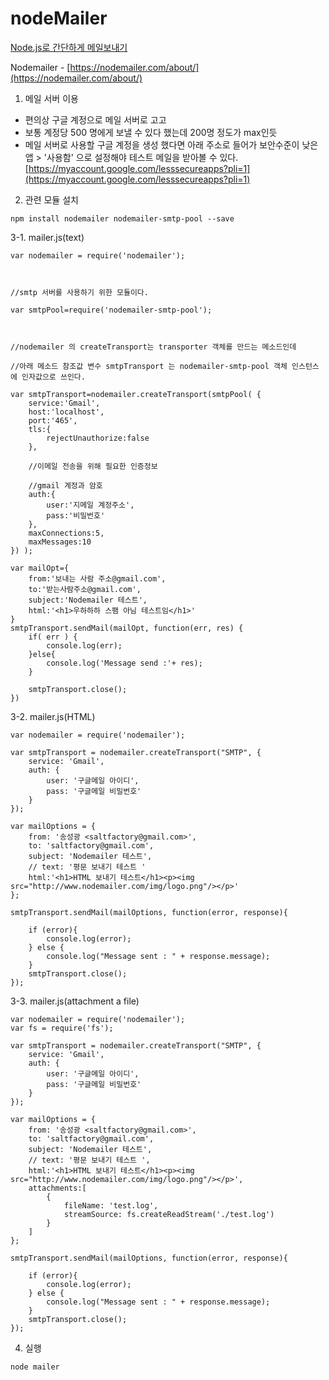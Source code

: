 # nodeMailer

[Node.js로 간단하게 메일보내기](https://uxicode.tistory.com/entry/Nodejs%EB%A1%9C-%EA%B0%84%EB%8B%A8%ED%95%98%EA%B2%8C-%EB%A9%94%EC%9D%BC%EB%B3%B4%EB%82%B4%EA%B8%B0-nodemailer)  

Nodemailer - [https://nodemailer.com/about/](https://nodemailer.com/about/)  

1. 메일 서버 이용  
- 편의상 구글 계정으로 메일 서버로 고고   
- 보통 계정당 500 명에게 보낼 수 있다 했는데 200명 정도가 max인듯  
- 메일 서버로 사용할 구글 계정을 생성 했다면 아래 주소로 들어가 보안수준이 낮은앱 > '사용함'  으로 설정해야 테스트 메일을 받아볼 수 있다.  
[https://myaccount.google.com/lesssecureapps?pli=1](https://myaccount.google.com/lesssecureapps?pli=1)   

2. 관련 모듈 설치  
```
npm install nodemailer nodemailer-smtp-pool --save
```

3-1. mailer.js(text)
```
var nodemailer = require('nodemailer');



//smtp 서버를 사용하기 위한 모듈이다.

var smtpPool=require('nodemailer-smtp-pool');



//nodemailer 의 createTransport는 transporter 객체를 만드는 메소드인데 

//아래 메소드 참조값 변수 smtpTransport 는 nodemailer-smtp-pool 객체 인스턴스에 인자값으로 쓰인다.

var smtpTransport=nodemailer.createTransport(smtpPool( {
    service:'Gmail',
    host:'localhost',
    port:'465',
    tls:{
        rejectUnauthorize:false
    },

    //이메일 전송을 위해 필요한 인증정보

    //gmail 계정과 암호 
    auth:{
        user:'지메일 계정주소',
        pass:'비밀번호'
    },
    maxConnections:5,
    maxMessages:10
}) );

var mailOpt={
    from:'보내는 사람 주소@gmail.com',
    to:'받는사람주소@gmail.com',
    subject:'Nodemailer 테스트',
    html:'<h1>우하하하 스팸 아님 테스트임</h1>'
}
smtpTransport.sendMail(mailOpt, function(err, res) {
    if( err ) {
        console.log(err);
    }else{
        console.log('Message send :'+ res);
    }

    smtpTransport.close();
})
```

3-2. mailer.js(HTML)  
```
var nodemailer = require('nodemailer');

var smtpTransport = nodemailer.createTransport("SMTP", {
	service: 'Gmail',
	auth: {
		user: '구글메일 아이디',
		pass: '구글메일 비밀번호'
	}
});

var mailOptions = {
	from: '송성광 <saltfactory@gmail.com>',
	to: 'saltfactory@gmail.com',
	subject: 'Nodemailer 테스트',
	// text: '평문 보내기 테스트 '
	html:'<h1>HTML 보내기 테스트</h1><p><img src="http://www.nodemailer.com/img/logo.png"/></p>'
};

smtpTransport.sendMail(mailOptions, function(error, response){

	if (error){
		console.log(error);
	} else {
		console.log("Message sent : " + response.message);
	}
	smtpTransport.close();
});
```

3-3. mailer.js(attachment a file)  
```
var nodemailer = require('nodemailer');
var fs = require('fs');

var smtpTransport = nodemailer.createTransport("SMTP", {
	service: 'Gmail',
	auth: {
		user: '구글메일 아이디',
		pass: '구글메일 비밀번호'
	}
});

var mailOptions = {
	from: '송성광 <saltfactory@gmail.com>',
	to: 'saltfactory@gmail.com',
	subject: 'Nodemailer 테스트',
	// text: '평문 보내기 테스트 ',
	html:'<h1>HTML 보내기 테스트</h1><p><img src="http://www.nodemailer.com/img/logo.png"/></p>',
	attachments:[
		{
			fileName: 'test.log',
			streamSource: fs.createReadStream('./test.log')
		}
	]
};

smtpTransport.sendMail(mailOptions, function(error, response){

	if (error){
		console.log(error);
	} else {
		console.log("Message sent : " + response.message);
	}
	smtpTransport.close();
});
```

4. 실행  
```
node mailer
```
